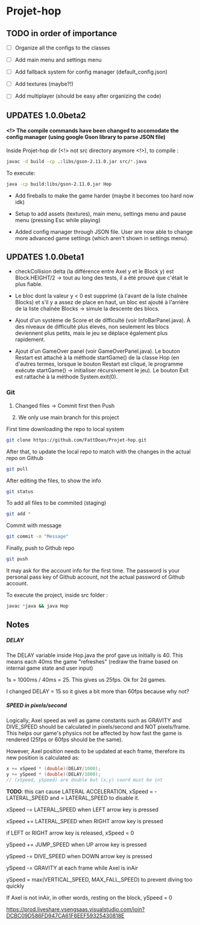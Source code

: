 # Projet-hop

## TODO in order of importance

- [ ] Organize all the configs to the classes

- [ ] Add main menu and settings menu 

- [ ] Add fallback system for config manager (default_config.json)

- [ ] Add textures (maybe?!)

- [ ] Add multiplayer (should be easy after organizing the code)

## UPDATES 1.0.0beta2

#### <!> The compile commands have been changed to accomodate the config manager (using google Gson library to parse JSON file)

Inside Projet-hop dir (<!> not src directory anymore <!>), to compile :

```bash
javac -d build -cp .:libs/gson-2.11.0.jar src/*.java
```

To execute:

```bash
java -cp build:libs/gson-2.11.0.jar Hop
```

- Add fireballs to make the game harder (maybe it becomes too hard now idk)

- Setup to add assets (textures), main menu, settings menu and pause menu (pressing Esc while playing)

- Added config manager through JSON file. User are now able to change more advanced game settings (which aren't shown in settings menu).

## UPDATES 1.0.0beta1

- checkCollision delta (la différence entre Axel y et le Block y) est Block.HEIGHT/2 -> tout au long des tests, il a été prouvé que c'était le plus fiable.

- Le bloc dont la valeur y < 0 est supprimé (à l'avant de la liste chaînée Blocks) et s'il y a assez de place en haut, un bloc est ajouté à l'arrière de la liste chaînée Blocks -> simule la descente des blocs.

- Ajout d'un système de Score et de difficulté (voir InfoBarPanel.java). À des niveaux de difficulté plus élevés, non seulement les blocs deviennent plus petits, mais le jeu se déplace également plus rapidement.

- Ajout d'un GameOver panel (voir GameOverPanel.java). Le bouton Restart est attaché à la méthode startGame() de la classe Hop (en d'autres termes, lorsque le bouton Restart est cliqué, le programme exécute startGame() -> initialiser récursivement le jeu). Le bouton Exit est rattaché à la méthode System.exit(0).

### Git

1) Changed files -> Commit first then Push

    2. We only use main branch for this project

First time downloading the repo to local system

```bash
git clone https://github.com/FattDoan/Projet-hop.git
```

After that, to update the local repo to match with the changes in the actual repo on Github

```bash
git pull
```

After editing the files, to show the info

```bash
git status
```

  To add all files to be commited (staging)

```bash
git add *
```

Commit with message

```bash
git commit -m "Message"
```

Finally, push to Github repo

```bash
git push
```

It may ask for the account info for the first time. The password is your personal pass key of Github account, not the actual password of Github account.

To execute the project, inside src folder :

```bash
javac *java && java Hop 
```

## Notes

##### DELAY

The DELAY variable inside Hop.java the prof gave us initially is 40. This means each 40ms the game "refreshes" (redraw the frame based on internal game state and user input)

1s = 1000ms / 40ms = 25. This gives us 25fps. Ok for 2d games.

I changed DELAY = 15 so it gives a bit more than 60fps because why not?

##### SPEED in pixels/second

Logically, Axel speed as well as game constants such as GRAVITY and DIVE_SPEED should be calculated in pixels/second and NOT pixels/frame. This helps our game's physics not be affected by how fast the game is rendered (25fps or 60fps should be the same).

However, Axel position needs to be updated at each frame, therefore its new position is calculated as:

```java
x += xSpeed * (double)(DELAY/1000);
y += ySpeed * (double)(DELAY/1000);
// (xSpeed, ySpeed) are double but (x,y) coord must be int
```

**TODO**: this can cause LATERAL ACCELERATION, xSpeed = -LATERAL_SPEED and = LATERAL_SPEED to disable it.

xSpeed -= LATERAL_SPEED when LEFT arrow key is pressed

xSpeed += LATERAL_SPEED  when RIGHT arrow key is pressed

if LEFT or RIGHT arrow key is released, xSpeed = 0

ySpeed += JUMP_SPEED when UP arrow key is pressed

ySpeed -= DIVE_SPEED when DOWN arrow key is pressed

ySpeed -= GRAVITY at each frame while Axel is inAir

ySpeed = max(VERTICAL_SPEED, MAX_FALL_SPEED) to prevent diving too quickly

If Axel is not inAir, in other words, resting on the block, ySpeed = 0

https://prod.liveshare.vsengsaas.visualstudio.com/join?DCBC09D586FD947CA61F6EEF59325430818E
